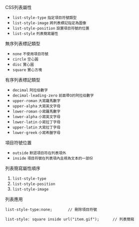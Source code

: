 CSS列表屬性
- `list-style-type` <small>指定項目符號類型</small>
- `list-style-image` <small>將列表標記指定為圖像</small>
- `list-style-position` <small>設置項目符號的位置</small>
- `list-style`	<small>列表簡寫屬性</small>

無序列表標記類型
- `none` <small>不使用項目符號</small>
- `circle` <small>空心圓</small>
- `disc` <small>實心圓</small>
- `square` <small>實心方塊</small>

有序列表標記類型
- `decimal` <small>阿拉伯數字</small>
- `decimal-leading-zero` <small>前面帶0的阿拉伯數字</small>
- `upper-roman` <small>大寫羅馬數字</small>
- `upper-alpha` <small>大寫英文字母</small>
- `lower-roman` <small>小寫羅馬數字</small>
- `lower-alpha` <small>小寫英文字母</small>
- `lower-latin` <small>小寫拉丁字母</small>
- `upper-latin` <small>大寫拉丁字母</small>
- `lower-greek` <small>小寫希臘字母</small>

項目符號位置
- `outside` <small>默認項目符在列表項外</small>
- `inside` <small>項目符號在列表項內且視為文本的一部份</small>

列表簡寫屬性順序
1. `list-style-type`
2. `list-style-position`
3. `list-style-image`

列表應用
```
list-style-type:none;		// 刪除項目符號
```

```
list-style: square inside url("item.gif");		// 列表簡寫
```